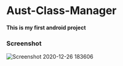 # Aust-Class-Manager
<b>This is my first android project</b>

<h3>Screenshot</h3>

![Screenshot 2020-12-26 183606](https://user-images.githubusercontent.com/21175687/103151572-62f1f000-47a9-11eb-94db-14b8f4998c4c.png)
